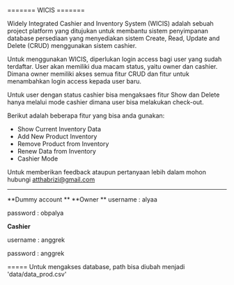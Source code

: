 ======= WICIS =======
          
Widely Integrated Cashier and Inventory System (WICIS) adalah sebuah project platform
yang ditujukan untuk membantu sistem penyimpanan database persediaan yang menyediakan
sistem Create, Read, Update and Delete (CRUD) menggunakan sistem cashier.

Untuk menggunakan WICIS, diperlukan login access bagi user yang sudah terdaftar. User
akan memiliki dua macam status, yaitu owner dan cashier. Dimana owner memiliki akses
semua fitur CRUD dan fitur untuk menambahkan login access kepada user baru.

Untuk user dengan status cashier bisa mengaksaes fitur Show dan Delete hanya melalui 
mode cashier dimana user bisa melakukan check-out.

Berikut adalah beberapa fitur yang bisa anda gunakan:

- Show Current Inventory Data
- Add New Product Inventory
- Remove Product from Inventory
- Renew Data from Inventory
- Cashier Mode

Untuk memberikan feedback ataupun pertanyaan lebih dalam mohon hubungi
atthabrizi@gmail.com

-------
**Dummy account
**
**Owner
**
username          : alyaa

password          : obpalya

**Cashier**

username          : anggrek

password          : anggrek

=====
Untuk mengakses database, path bisa diubah menjadi 'data/data_prod.csv'
